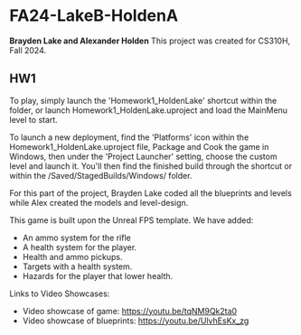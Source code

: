 # FA24-LakeB-HoldenA
**Brayden Lake and Alexander Holden**
This project was created for CS310H, Fall 2024.

## HW1
To play, simply launch the 'Homework1_HoldenLake' shortcut within the folder, or launch Homework1_HoldenLake.uproject and load the MainMenu level to start.

To launch a new deployment, find the 'Platforms' icon within the Homework1_HoldenLake.uproject file, Package and Cook the game in Windows, then under the 'Project Launcher' setting, choose the custom level and launch it. 
You'll then find the finished build through the shortcut or within the /Saved/StagedBuilds/Windows/ folder.

For this part of the project, Brayden Lake coded all the blueprints and levels while Alex created the models and level-design.

This game is built upon the Unreal FPS template.
We have added:
- An ammo system for the rifle
- A health system for the player.
- Health and ammo pickups.
- Targets with a health system.
- Hazards for the player that lower health.

Links to Video Showcases:
- Video showcase of game: https://youtu.be/tqNM9Qk2ta0
- Video showcase of blueprints: https://youtu.be/UlvhEsKx_zg

